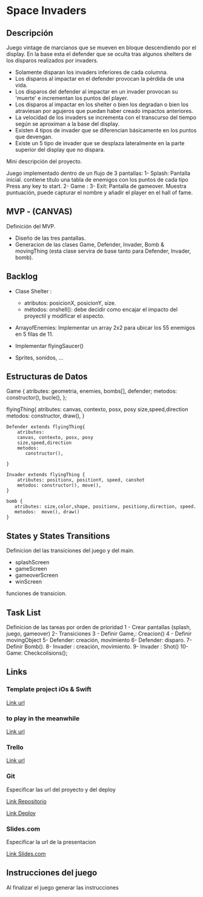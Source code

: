 # Space Invaders

## Descripción

Juego vintage de marcianos que se mueven en bloque descendiendo por el display.
En la base esta el defender que se oculta tras algunos shelters de los disparos realizados por 
invaders. 
- Solamente disparan los invaders inferiores de cada columna.
- Los disparos al impactar en el defender provocan la pérdida de una vida.
- Los disparos del defender al impactar en un invader provocan su 'muerte' e incrementan los puntos del player.
- Los disparos al impactar en los shelter o bien los degradan o bien los atraviesan por agujeros que puedan haber creado impactos anteriores.
- La velocidad de los invaders se incrementa con el transcurso del tiempo según se aproximan a la base del display.
- Existen 4 tipos de invader que se diferencian básicamente en los puntos que devengan.
- Existe un 5 tipo de invader que se desplaza lateralmente en la parte superior del display que no dispara.

Mini descripción del proyecto.

Juego implementado dentro de un flujo de 3 pantallas:
1- Splash: Pantalla inicial. contiene título una tabla de enemigos con los puntos de cada tipo
	  Press any key to start.
2- Game : 
3- Exit:  Pantalla de gameover. Muestra puntuación, puede capturar el nombre y añadir el player en el hall of fame.   

## MVP - (CANVAS)

Definición del MVP.
- Diseño de las tres pantallas. 
- Generacion de las clases Game, Defender, Invader, Bomb & movingThing (esta clase servira de base tanto para 
	Defender, Invader, bomb).

## Backlog
- Clase Shelter : 
	* atributos: posicionX, posicionY, size.
	* métodos: onshell(): debe decidir como encajar el impacto del proyectil y modificar
			      el aspecto.

- ArrayofEnemies: Implementar un array 2x2 para ubicar los 55 enemigos en 5 filas de 11.
- Implementar flyingSaucer()
- Sprites, sonidos, ...
                  





## Estructuras de Datos


Game {
    atributes: 
        geometria,
	enemies, bombs[], defender;
    metodos: 
	constructor(), bucle(),
};

flyingThing{
atributes:
 	canvas, contexto, posx, posy
    	size,speed,direction
    metodos:
       constructor, draw(),
}

	Defender extends flyingThing{
	    atributes:
		canvas, contexto, posx, posy
		size,speed,direction
	    metodos:
	       constructor(),

	}

	Invader extends flyingThing {
	    atributes: positionx, positionY, speed, canshot
	    metodos: constructor(), move(), 
	}

	bomb {
	   atributes: size,color,shape, positionx, positiony,direction, speed.
	   metodos:  move(), draw()
	}

## States y States Transitions

Definicion del las transiciones del juego y del main.

- splashScreen
- gameScreen
- gameoverScreen
- winScreen

funciones de transicion.

## Task List
Definicion de las tareas por orden de prioridad
1 - Crear pantallas (splash, juego, gameover)
2-  Transiciones 
3 - Definir Game,: Creacion() 
4 - Definir movingObject
5-  Defender: creación, movimiento
6-  Defender: disparo. 
7-  Definir Bomb().
8-  Invader : creación, movimiento.
9-  Invader : Shot()
10- Game: Checkcolisions();



## Links

### Template project iOs & Swift 
[Link url](https://www.raywenderlich.com/1167-how-to-make-a-game-like-space-invaders-with-spritekit-and-swift-part-1)

### to play in the meanwhile
[Link url](http://www.freeinvaders.org/)

### Trello
[Link url](https://trello.com)

### Git

Especificar las url del proyecto y del deploy

[Link Repositorio](http://github.com)

[Link Deploy](http://github.com)

### Slides.com

Especificar la url de la presentacion

[Link Slides.com](http://slides.com)

## Instrucciones del juego 

Al finalizar el juego generar las instrucciones



